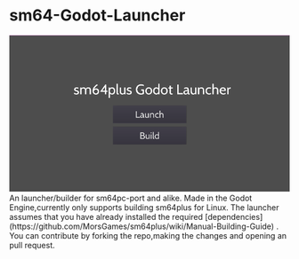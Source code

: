 # sm64-Godot-Launcher
<img src="screenshot.png" alt="The Menu" title="The Application">
An launcher/builder for sm64pc-port and alike.
Made in the Godot Engine,currently only supports building sm64plus for Linux.
The launcher assumes that you have already installed the required [dependencies](https://github.com/MorsGames/sm64plus/wiki/Manual-Building-Guide) .
You can contribute by forking the repo,making the changes and opening an pull request.
